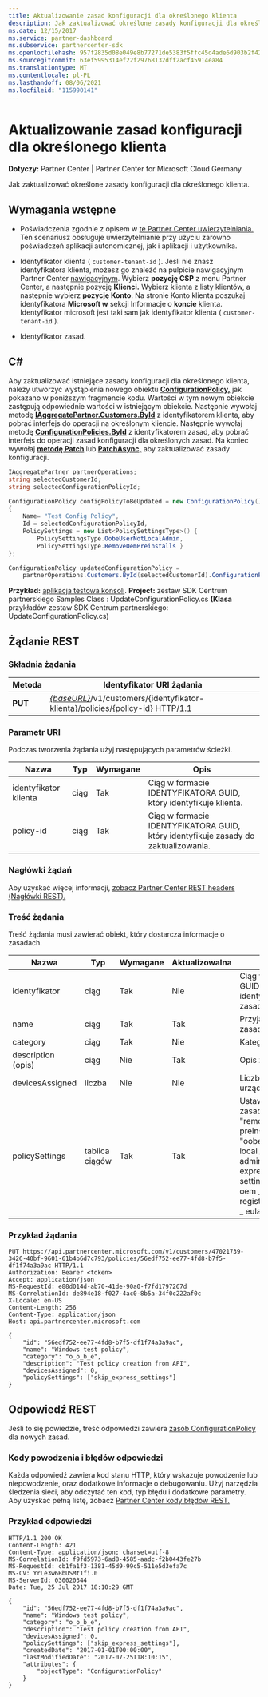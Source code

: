 ```yaml
---
title: Aktualizowanie zasad konfiguracji dla określonego klienta
description: Jak zaktualizować określone zasady konfiguracji dla określonego klienta.
ms.date: 12/15/2017
ms.service: partner-dashboard
ms.subservice: partnercenter-sdk
ms.openlocfilehash: 957f2835d08e049e8b77271de5383f5ffc45d4ade6d903b2f42757dd4e707a05
ms.sourcegitcommit: 63ef5995314ef22f29768132dff2acf45914ea84
ms.translationtype: MT
ms.contentlocale: pl-PL
ms.lasthandoff: 08/06/2021
ms.locfileid: "115990141"
---
```

# <a name="update-a-configuration-policy-for-the-specified-customer"></a>Aktualizowanie zasad konfiguracji dla określonego klienta

**Dotyczy:** Partner Center | Partner Center for Microsoft Cloud Germany

Jak zaktualizować określone zasady konfiguracji dla określonego klienta.

## <a name="prerequisites"></a>Wymagania wstępne

- Poświadczenia zgodnie z opisem w [te Partner Center uwierzytelniania.](partner-center-authentication.md) Ten scenariusz obsługuje uwierzytelnianie przy użyciu zarówno poświadczeń aplikacji autonomicznej, jak i aplikacji i użytkownika.

- Identyfikator klienta ( `customer-tenant-id` ). Jeśli nie znasz identyfikatora klienta, możesz go znaleźć na pulpicie nawigacyjnym Partner Center [nawigacyjnym](https://partner.microsoft.com/dashboard). Wybierz **pozycję CSP** z menu Partner Center, a następnie pozycję **Klienci.** Wybierz klienta z listy klientów, a następnie wybierz **pozycję Konto**. Na stronie Konto klienta poszukaj identyfikatora **Microsoft w** sekcji Informacje o **koncie** klienta. Identyfikator microsoft jest taki sam jak identyfikator klienta ( `customer-tenant-id` ).

- Identyfikator zasad.

## <a name="c"></a>C\#

Aby zaktualizować istniejące zasady konfiguracji dla określonego klienta, należy utworzyć wystąpienia nowego obiektu [**ConfigurationPolicy,**](/dotnet/api/microsoft.store.partnercenter.models.devicesdeployment.configurationpolicy) jak pokazano w poniższym fragmencie kodu. Wartości w tym nowym obiekcie zastępują odpowiednie wartości w istniejącym obiekcie. Następnie wywołaj metodę [**IAggregatePartner.Customers.ById**](/dotnet/api/microsoft.store.partnercenter.customers.icustomercollection.byid) z identyfikatorem klienta, aby pobrać interfejs do operacji na określonym kliencie. Następnie wywołaj metodę [**ConfigurationPolicies.ById**](/dotnet/api/microsoft.store.partnercenter.devicesdeployment.iconfigurationpolicycollection.byid) z identyfikatorem zasad, aby pobrać interfejs do operacji zasad konfiguracji dla określonych zasad. Na koniec wywołaj [**metodę Patch**](/dotnet/api/microsoft.store.partnercenter.devicesdeployment.iconfigurationpolicy.patch) lub [**PatchAsync,**](/dotnet/api/microsoft.store.partnercenter.devicesdeployment.iconfigurationpolicy.patchasync) aby zaktualizować zasady konfiguracji.

``` csharp
IAggregatePartner partnerOperations;
string selectedCustomerId;
string selectedConfigurationPolicyId;

ConfigurationPolicy configPolicyToBeUpdated = new ConfigurationPolicy()
{
    Name= "Test Config Policy",
    Id = selectedConfigurationPolicyId,
    PolicySettings = new List<PolicySettingsType>() {
        PolicySettingsType.OobeUserNotLocalAdmin,
        PolicySettingsType.RemoveOemPreinstalls }
};

ConfigurationPolicy updatedConfigurationPolicy =
    partnerOperations.Customers.ById(selectedCustomerId).ConfigurationPolicies.ById(selectedConfigurationPolicyId).Patch(configPolicyToBeUpdated);
```

**Przykład:** [aplikacja testowa konsoli](console-test-app.md). **Project:** zestaw SDK Centrum partnerskiego Samples Class : UpdateConfigurationPolicy.cs **(Klasa** przykładów zestaw SDK Centrum partnerskiego: UpdateConfigurationPolicy.cs)

## <a name="rest-request"></a>Żądanie REST

### <a name="request-syntax"></a>Składnia żądania

| Metoda  | Identyfikator URI żądania                                                                                          |
|---------|------------------------------------------------------------------------------------------------------|
| **PUT** | [*{baseURL}*](partner-center-rest-urls.md)/v1/customers/{identyfikator-klienta}/policies/{policy-id} HTTP/1.1 |

### <a name="uri-parameter"></a>Parametr URI

Podczas tworzenia żądania użyj następujących parametrów ścieżki.

| Nazwa        | Typ   | Wymagane | Opis                                                   |
|-------------|--------|----------|---------------------------------------------------------------|
| identyfikator klienta | ciąg | Tak      | Ciąg w formacie IDENTYFIKATORA GUID, który identyfikuje klienta.         |
| policy-id   | ciąg | Tak      | Ciąg w formacie IDENTYFIKATORA GUID, który identyfikuje zasady do zaktualizowania. |

### <a name="request-headers"></a>Nagłówki żądań

Aby uzyskać więcej informacji, [zobacz Partner Center REST headers (Nagłówki REST).](headers.md)

### <a name="request-body"></a>Treść żądania

Treść żądania musi zawierać obiekt, który dostarcza informacje o zasadach.

| Nazwa            | Typ             | Wymagane | Aktualizowalna | Opis                                                                                                                                              |
|-----------------|------------------|----------|-----------|----------------------------------------------------------------------------------------------------------------------------------------------------------|
| identyfikator              | ciąg           | Tak      | Nie        | Ciąg w formacie GUID, który identyfikuje zasady.                                                                                                    |
| name            | ciąg           | Tak      | Tak       | Przyjazna nazwa zasad.                                                                                                                         |
| category        | ciąg           | Tak      | Nie        | Kategoria zasad.                                                                                                                                     |
| description (opis)     | ciąg           | Nie       | Tak       | Opis zasad.                                                                                                                                  |
| devicesAssigned | liczba           | Nie       | Nie        | Liczba urządzeń.                                                                                                                                   |
| policySettings  | tablica ciągów | Tak      | Tak       | Ustawienia zasad: "none", "remove \_ oem \_ preinstalls", "oobe \_ user not local \_ \_ \_ admin","skip \_ express \_ settings","skip \_ oem \_ registration,"skip \_ eula". |

### <a name="request-example"></a>Przykład żądania

```http
PUT https://api.partnercenter.microsoft.com/v1/customers/47021739-3426-40bf-9601-61b4b6d7c793/policies/56edf752-ee77-4fd8-b7f5-df1f74a3a9ac HTTP/1.1
Authorization: Bearer <token>
Accept: application/json
MS-RequestId: e88d014d-ab70-41de-90a0-f7fd1797267d
MS-CorrelationId: de894e18-f027-4ac0-8b5a-34f0c222af0c
X-Locale: en-US
Content-Length: 256
Content-Type: application/json
Host: api.partnercenter.microsoft.com

{
    "id": "56edf752-ee77-4fd8-b7f5-df1f74a3a9ac",
    "name": "Windows test policy",
    "category": "o_o_b_e",
    "description": "Test policy creation from API",
    "devicesAssigned": 0,
    "policySettings": ["skip_express_settings"]
}
```

## <a name="rest-response"></a>Odpowiedź REST

Jeśli to się powiedzie, treść odpowiedzi zawiera [zasób ConfigurationPolicy](device-deployment-resources.md#configurationpolicy) dla nowych zasad.

### <a name="response-success-and-error-codes"></a>Kody powodzenia i błędów odpowiedzi

Każda odpowiedź zawiera kod stanu HTTP, który wskazuje powodzenie lub niepowodzenie, oraz dodatkowe informacje o debugowaniu. Użyj narzędzia śledzenia sieci, aby odczytać ten kod, typ błędu i dodatkowe parametry. Aby uzyskać pełną listę, zobacz [Partner Center kody błędów REST.](error-codes.md)

### <a name="response-example"></a>Przykład odpowiedzi

```http
HTTP/1.1 200 OK
Content-Length: 421
Content-Type: application/json; charset=utf-8
MS-CorrelationId: f9fd5973-6ad8-4585-aadc-f2b0443fe27b
MS-RequestId: cb1fa1f3-1381-45d9-99c5-511e5d3efa7c
MS-CV: YrLe3w6BbUSMt1fi.0
MS-ServerId: 030020344
Date: Tue, 25 Jul 2017 18:10:29 GMT

{
    "id": "56edf752-ee77-4fd8-b7f5-df1f74a3a9ac",
    "name": "Windows test policy",
    "category": "o_o_b_e",
    "description": "Test policy creation from API",
    "devicesAssigned": 0,
    "policySettings": ["skip_express_settings"],
    "createdDate": "2017-01-01T00:00:00",
    "lastModifiedDate": "2017-07-25T18:10:15",
    "attributes": {
        "objectType": "ConfigurationPolicy"
    }
}
```
